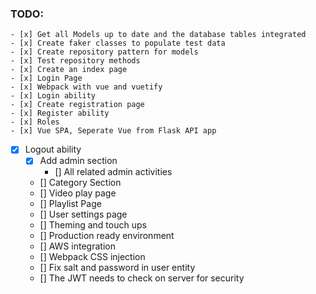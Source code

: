 ### TODO:

    - [x] Get all Models up to date and the database tables integrated
    - [x] Create faker classes to populate test data
    - [x] Create repository pattern for models
    - [x] Test repository methods
    - [x] Create an index page
    - [x] Login Page
    - [x] Webpack with vue and vuetify
    - [x] Login ability
    - [x] Create registration page
    - [x] Register ability
    - [x] Roles
    - [x] Vue SPA, Seperate Vue from Flask API app
- [x] Logout ability
    - [x] Add admin section
        - [] All related admin activities
    - [] Category Section
    - [] Video play page
    - [] Playlist Page
    - [] User settings page
    - [] Theming and touch ups
    - [] Production ready environment
    - [] AWS integration
    - [] Webpack CSS injection
    - [] Fix salt and password in user entity
    - [] The JWT needs to check on server for security

